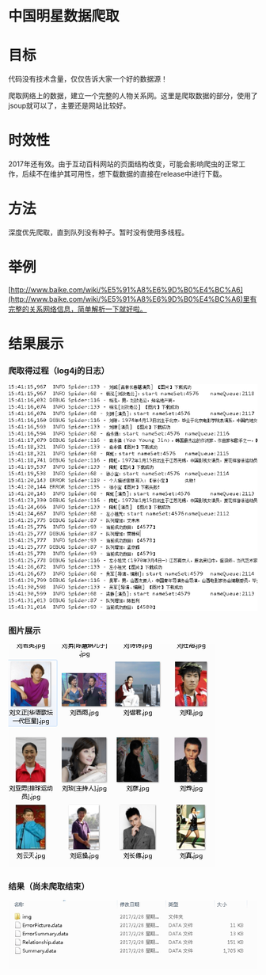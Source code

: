 # 中国明星数据爬取

# 目标

代码没有技术含量，仅仅告诉大家一个好的数据源！

爬取网络上的数据，建立一个完整的人物关系网。这里是爬取数据的部分，使用了jsoup就可以了，主要还是网站比较好。

# 时效性

2017年还有效。由于互动百科网站的页面结构改变，可能会影响爬虫的正常工作，后续不在维护其可用性，想下载数据的直接在release中进行下载。

# 方法

深度优先爬取，直到队列没有种子。暂时没有使用多线程。


# 举例

[http://www.baike.com/wiki/%E5%91%A8%E6%9D%B0%E4%BC%A6](http://www.baike.com/wiki/%E5%91%A8%E6%9D%B0%E4%BC%A6)里有完整的关系网络信息，简单解析一下就好啦。

# 结果展示

### 爬取得过程（log4j的日志）

![](/img/img1.png)

### 图片展示 

![](/img/img2.png)

### 结果（尚未爬取结束）
![](/img/img3.png)


